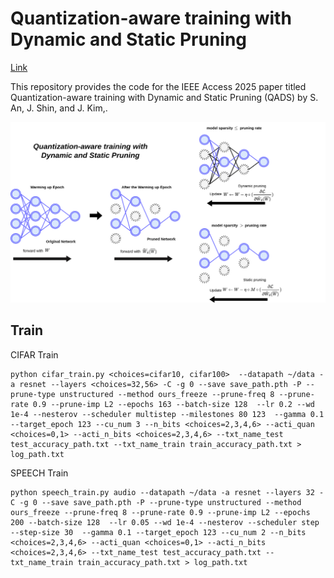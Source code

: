 # Quantization-aware training with Dynamic and Static Pruning

[Link](https://ieeexplore.ieee.org/document/10946020)

This repository provides the code for the IEEE Access 2025 paper titled Quantization-aware training with Dynamic and Static Pruning (QADS) by S. An, J. Shin, and J. Kim,.



![QADS](img/QADS.png)


## Train

CIFAR Train

``` CIFAR train
python cifar_train.py <choices=cifar10, cifar100>  --datapath ~/data -a resnet --layers <choices=32,56> -C -g 0 --save save_path.pth -P --prune-type unstructured --method ours_freeze --prune-freq 8 --prune-rate 0.9 --prune-imp L2 --epochs 163 --batch-size 128  --lr 0.2 --wd 1e-4 --nesterov --scheduler multistep --milestones 80 123  --gamma 0.1 --target_epoch 123 --cu_num 3 --n_bits <choices=2,3,4,6> --acti_quan <choices=0,1> --acti_n_bits <choices=2,3,4,6> --txt_name_test test_accuracy_path.txt --txt_name_train train_accuracy_path.txt > log_path.txt

```
SPEECH Train

``` SPEECH train
python speech_train.py audio --datapath ~/data -a resnet --layers 32 -C -g 0 --save save_path.pth -P --prune-type unstructured --method ours_freeze --prune-freq 8 --prune-rate 0.9 --prune-imp L2 --epochs 200 --batch-size 128  --lr 0.05 --wd 1e-4 --nesterov --scheduler step --step-size 30  --gamma 0.1 --target_epoch 123 --cu_num 2 --n_bits <choices=2,3,4,6> --acti_quan <choices=0,1> --acti_n_bits <choices=2,3,4,6> --txt_name_test test_accuracy_path.txt --txt_name_train train_accuracy_path.txt > log_path.txt
```
